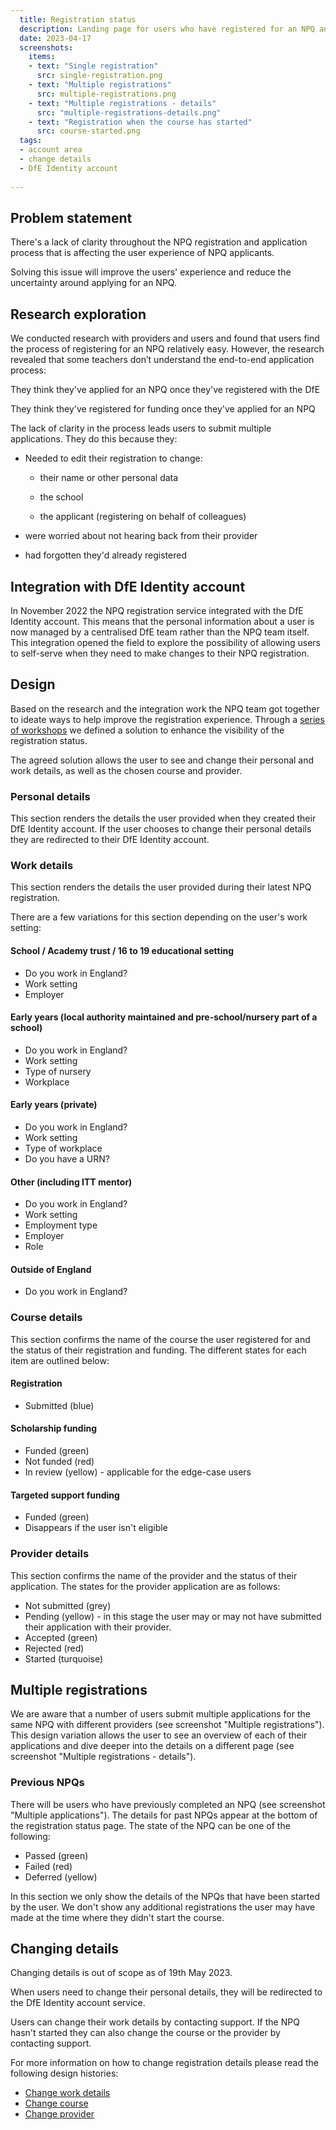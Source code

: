 ```yaml
---
  title: Registration status
  description: Landing page for users who have registered for an NPQ and return to the service.
  date: 2023-04-17
  screenshots:
    items:
    - text: "Single registration"
      src: single-registration.png
    - text: "Multiple registrations"
      src: multiple-registrations.png
    - text: "Multiple registrations - details"
      src: "multiple-registrations-details.png"
    - text: "Registration when the course has started"
      src: course-started.png
  tags:
  - account area
  - change details
  - DfE Identity account
  
---
```


## Problem statement

There's a lack of clarity throughout the NPQ registration and application process that is affecting the user experience of NPQ applicants.

Solving this issue will improve the users' experience and reduce the uncertainty around applying for an NPQ.

## Research exploration
We conducted research with providers and users and found that users find the process of registering for an NPQ relatively easy. However, the research revealed that some teachers don’t understand the end-to-end application process:

They think they've applied for an NPQ once they've registered with the DfE  

They think they've registered for funding once they've applied for an NPQ  

The lack of clarity in the process leads users to submit multiple applications. They do this because they:

- Needed to edit their registration to change:

  - their name or other personal data

  - the school

  - the applicant (registering on behalf of colleagues)

- were worried about not hearing back from their provider  

- had forgotten they'd already registered  



## Integration with DfE Identity account

In November 2022 the NPQ registration service integrated with the DfE Identity account. This means that the personal information about a user is now managed by a centralised DfE team rather than the NPQ team itself. This integration opened the field to explore the possibility of allowing users to self-serve when they need to make changes to their NPQ registration.  

## Design

Based on the research and the integration work the NPQ team got together to ideate ways to help improve the registration experience. Through a [series of workshops](https://lucid.app/lucidspark/1a787433-4654-43ff-b60b-7f6a1b9fc1d9/edit?viewport_loc=-14009%2C-1431%2C7569%2C4016%2C0_0&invitationId=inv_7b79ff35-5c8f-41b0-8f09-4b9ffb994113) we defined a solution to enhance the visibility of the registration status.  

The agreed solution allows the user to see and change their personal and work details, as well as the chosen course and provider.

### Personal details

This section renders the details the user provided when they created their DfE Identity account. If the user chooses to change their personal details they are redirected to their DfE Identity account.

### Work details

This section renders the details the user provided during their latest NPQ registration.

There are a few variations for this section depending on the user's work setting:

#### School / Academy trust / 16 to 19 educational setting
- Do you work in England?
- Work setting
- Employer

#### Early years (local authority maintained and pre-school/nursery part of a school)
- Do you work in England?
- Work setting
- Type of nursery
- Workplace

#### Early years (private)
- Do you work in England?
- Work setting
- Type of workplace
- Do you have a URN?

#### Other (including ITT mentor)
- Do you work in England?
- Work setting
- Employment type
- Employer
- Role

#### Outside of England
- Do you work in England?


### Course details

This section confirms the name of the course the user registered for and the status of their registration and funding. The different states for each item are outlined below:

#### Registration
- Submitted (blue)

#### Scholarship funding
- Funded (green)
- Not funded (red)
- In review (yellow) - applicable for the edge-case users

#### Targeted support funding
- Funded (green)
- Disappears if the user isn't eligible


### Provider details

This section confirms the name of the provider and the status of their application. The states for the provider application are as follows:
- Not submitted (grey)
- Pending (yellow) - in this stage the user may or may not have submitted their application with their provider.
- Accepted (green)
- Rejected (red)
- Started (turquoise)


## Multiple registrations

We are aware that a number of users submit multiple applications for the same NPQ with different providers (see screenshot "Multiple registrations"). This design variation allows the user to see an overview of each of their applications and dive deeper into the details on a different page (see screenshot "Multiple registrations - details").

### Previous NPQs

There will be users who have previously completed an NPQ (see screenshot "Multiple applications"). The details for past NPQs appear at the bottom of the registration status page. The state of the NPQ can be one of the following:
- Passed (green)
- Failed (red)
- Deferred (yellow)

In this section we only show the details of the NPQs that have been started by the user. We don't show any additional registrations the user may have made at the time where they didn't start the course.

## Changing details

Changing details is out of scope as of 19th May 2023.

When users need to change their personal details, they will be redirected to the DfE Identity account service.

Users can change their work details by contacting support. If the NPQ hasn't started they can also change the course or the provider by contacting support.

For more information on how to change registration details please read the following design histories:
- [Change work details](/register-for-an-npq/work-details-registration-status/)
- [Change course](/register-for-an-npq/course-registration-status/)
- [Change provider](/register-for-an-npq/provider-registration-status/)
